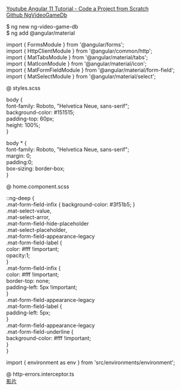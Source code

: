 
[Youtube Angular 11 Tutorial - Code a Project from Scratch](https://www.youtube.com/watch?v=LiOzTQAz13Q&ab_channel=freeCodeCamp.org)  
[Github NgVideoGameDb](https://github.com/bobangajicsm/ng-video-games-db)  

$ ng new ng-video-game-db  
$ ng add @angular/material  

import { FormsModule } from '@angular/forms';  
import { HttpClientModule } from '@angular/common/http';  
import { MatTabsModule } from '@angular/material/tabs';  
import { MatIconModule } from '@angular/material/icon';  
import { MatFormFieldModule } from '@angular/material/form-field';  
import { MatSelectModule } from '@angular/material/select';  

@ styles.scss  

body {  
    font-family: Roboto, "Helvetica Neue, sans-serif";  
    background-color: #151515;  
    padding-top: 60px;  
    height: 100%;  
}  
  
body * {  
    font-family: Roboto, "Helvetica Neue, sans-serif";  
    margin: 0;  
    padding:0;  
    box-sizing: border-box;  
}  

@ home.component.scss  

::ng-deep {  
        .mat-form-field-infix { background-color: #3f51b5; }    
        .mat-select-value,  
        .mat-select-arror,  
        .mat-form-field-hide-placeholder  
        .mat-select-placeholder,  
        .mat-form-field-appearance-legacy  
        .mat-form-field-label {  
            color: #fff !important;  
            opacity:1;  
        }    
        .mat-form-field-infix {  
            color: #fff !important;  
            border-top: none;  
            padding-left: 5px !important;  
        }    
        .mat-form-field-appearance-legacy  
        .mat-form-field-label {  
            padding-left: 5px;  
        }    
        .mat-form-field-appearance-legacy  
        .mat-form-field-underline {  
            background-color: #fff !important;  
        }          
    }  

import { environment as env } from 'src/environments/environment';  

@ http-errors.interceptor.ts  
[影片](https://youtu.be/LiOzTQAz13Q?t=1465)  
